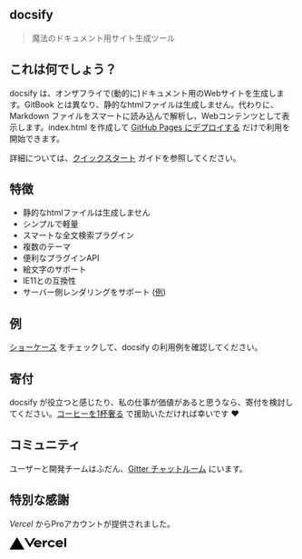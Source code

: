 ## docsify

> 魔法のドキュメント用サイト生成ツール

## これは何でしょう？

docsify は、オンザフライで(動的に)ドキュメント用のWebサイトを生成します。GitBook とは異なり、静的なhtmlファイルは生成しません。代わりに、Markdown ファイルをスマートに読み込んで解析し、Webコンテンツとして表示します。index.html を作成して [GitHub Pages にデプロイする]((deploy.md)) だけで利用を開始できます。

詳細については、[クイックスタート](quickstart.md) ガイドを参照してください。

## 特徴

- 静的なhtmlファイルは生成しません
- シンプルで軽量
- スマートな全文検索プラグイン
- 複数のテーマ
- 便利なプラグインAPI
- 絵文字のサポート
- IE11との互換性
- サーバー側レンダリングをサポート ([例](https://github.com/docsifyjs/docsify-ssr-demo))

## 例

[ショーケース](https://github.com/docsifyjs/awesome-docsify#showcase) をチェックして、docsify の利用例を確認してください。

## 寄付

docsify が役立つと感じたり、私の仕事が価値があると思うなら、寄付を検討してください。[コーヒーを1杯奢る](https://github.com/QingWei-Li/donate) で援助いただければ幸いです :heart:

## コミュニティ

ユーザーと開発チームはふだん、[Gitter チャットルーム](https://gitter.im/docsifyjs/Lobby) にいます。

## 特別な感謝

_Vercel_ からProアカウントが提供されました。

<a href="https://vercel.com/?utm_source=docsifyjsdocs" target="_blank"><img src="_media/vercel_logo.svg" width="100px"></a>
